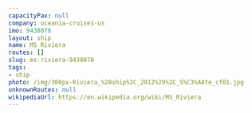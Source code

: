```yaml
---
capacityPax: null
company: oceania-cruises-us
imo: 9438078
layout: ship
name: MS Riviera
routes: []
slug: ms-riviera-9438078
tags:
- ship
photo: /img/300px-Riviera_%28ship%2C_2012%29%2C_S%C3%A8te_cf01.jpg
unknownRoutes: null
wikipediaUrl: https://en.wikipedia.org/wiki/MS_Riviera
---
```

